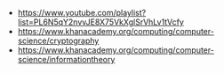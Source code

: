 - https://www.youtube.com/playlist?list=PL6N5qY2nvvJE8X75VkXglSrVhLv1tVcfy
- https://www.khanacademy.org/computing/computer-science/cryptography
- https://www.khanacademy.org/computing/computer-science/informationtheory
